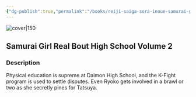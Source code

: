 ```yaml
---
{"dg-publish":true,"permalink":"/books/reiji-saiga-sora-inoue-samurai-girl-real-bout-high-school-volume-2/","title":"\"Samurai Girl Real Bout High School Volume 2\"","tags":["manga","fiction"]}
---
```




![cover|150](http://books.google.com/books/content?id=_zYAlMz3CygC&printsec=frontcover&img=1&zoom=1&source=gbs_api)

## Samurai Girl Real Bout High School Volume 2

### Description

Physical education is supreme at Daimon High School, and the K-Fight program is used to settle disputes. Even Ryoko gets involved in a brawl or two as she secretly pines for Tatsuya.
```